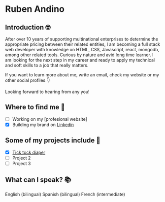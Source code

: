 # Ruben Andino

## Introduction 🤓

After over 10 years of supporting multinational enterprises to determine the appropriate pricing between their related entities, I am becoming a full stack web developer with knowledge on HTML, CSS, Javascript, react, mongodb, among other related tools. Curious by nature and avid long time learner. I am looking for the next step in my career and ready to apply my technical and soft skills to a job that really matters.

If you want to learn more about me, write an email, check my website or my other social profiles 👇 

Looking forward to hearing from any you!

## Where to find me 📍

- [ ] Working on my [profesional website]
- [x] Building my brand on [Linkedin](https://www.linkedin.com/in/rubenandino/)

## Some of my projects include 👾

- [x] [Tick tock diaper](https://github.com/rubenanlo/tick-tock-diaper)
- [ ] Project 2
- [ ] Project 3

## What can I speak? 📚

English (bilingual)
Spanish (bilingual)
French (intermediate)
